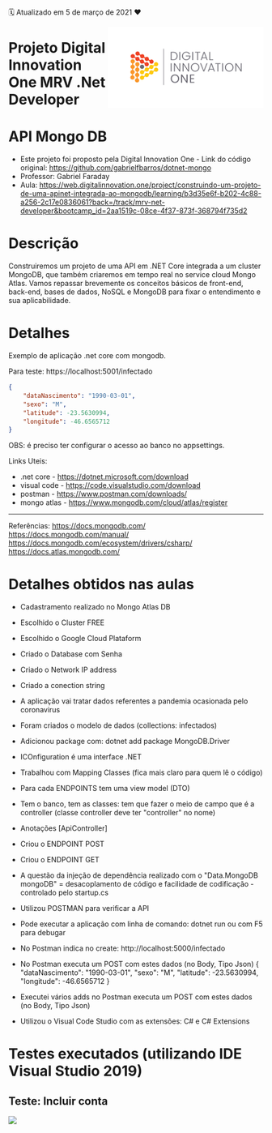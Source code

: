 :spiral_calendar: Atualizado em 5 de março de 2021 :heart:

<img align="right" alt="GIF" height="160px" src="https://github.com/rdeconti/rdeconti-resources/blob/main/Digital%20Innovation%20One%20-%20Logotipo.png" />

# Projeto Digital Innovation One MRV .Net Developer
# API Mongo DB
- Este projeto foi proposto pela Digital Innovation One - Link do código original: https://github.com/gabrielfbarros/dotnet-mongo
- Professor: Gabriel Faraday
- Aula: https://web.digitalinnovation.one/project/construindo-um-projeto-de-uma-apinet-integrada-ao-mongodb/learning/b3d35e6f-b202-4c88-a256-2c17e0836061?back=/track/mrv-net-developer&bootcamp_id=2aa1519c-08ce-4f37-873f-368794f735d2

# Descrição
Construiremos um projeto de uma API em .NET Core integrada a um cluster MongoDB, que também criaremos em tempo real no service cloud Mongo Atlas. Vamos repassar brevemente os conceitos básicos de front-end, back-end, bases de dados, NoSQL e MongoDB para fixar o entendimento e sua aplicabilidade.

# Detalhes
Exemplo de aplicação .net core com mongodb.

Para teste:
https://localhost:5001/infectado

```json
{
	"dataNascimento": "1990-03-01",
	"sexo": "M",
	"latitude": -23.5630994,
	"longitude": -46.6565712
}
```
OBS: é preciso ter configurar o acesso ao banco no appsettings.

Links Uteis:
- .net core - https://dotnet.microsoft.com/download
- visual code - https://code.visualstudio.com/download
- postman - https://www.postman.com/downloads/
- mongo atlas - https://www.mongodb.com/cloud/atlas/register
-----------------------------------------------
Referências:
https://docs.mongodb.com/
https://docs.mongodb.com/manual/
https://docs.mongodb.com/ecosystem/drivers/csharp/
https://docs.atlas.mongodb.com/

# Detalhes obtidos nas aulas
- Cadastramento realizado no Mongo Atlas DB
- Escolhido o Cluster FREE
- Escolhido o Google Cloud Plataform
- Criado o Database com Senha
- Criado o Network IP address
- Criado a conection string
- A aplicação vai tratar dados referentes a pandemia ocasionada pelo coronavirus
- Foram criados o modelo de dados (collections: infectados)
- Adicionou package com: dotnet add package MongoDB.Driver
- ICOnfiguration é uma interface .NET
- Trabalhou com Mapping Classes (fica mais claro para quem lê o código)
- Para cada ENDPOINTS tem uma view model (DTO)
- Tem o banco, tem as classes: tem que fazer o meio de campo que é a controller (classe controller deve ter "controller" no nome)
- Anotações [ApiController]
- Criou o ENDPOINT POST
- Criou o ENDPOINT GET
- A questão da injeção de dependência realizado com o "Data.MongoDB mongoDB" = desacoplamento de código e facilidade de codificação - controlado pelo startup.cs
- Utilizou POSTMAN para verificar a API 
- Pode executar a aplicação com linha de comando: dotnet run ou com F5 para debugar
- No Postman indica no create: http://localhost:5000/infectado
- No Postman executa um POST com estes dados (no Body, Tipo Json)
{
	"dataNascimento": "1990-03-01",
	"sexo": "M",
	"latitude": -23.5630994,
	"longitude": -46.6565712
}

- Executei vários adds no Postman executa um POST com estes dados (no Body, Tipo Json)




- Utilizou o Visual Code Studio com as extensões: C# e C# Extensions

# Testes executados (utilizando IDE Visual Studio 2019)

## Teste: Incluir conta
<img src="https://github.com/rdeconti/Projeto-DIO-.Net-Vaquinha-On-Line/blob/main/Teste-Incluir.jpg" />
